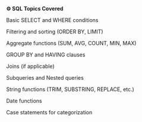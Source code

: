 **⚙️ SQL Topics Covered**

Basic SELECT and WHERE conditions

Filtering and sorting (ORDER BY, LIMIT)

Aggregate functions (SUM, AVG, COUNT, MIN, MAX)

GROUP BY and HAVING clauses

Joins (if applicable)

Subqueries and Nested queries

String functions (TRIM, SUBSTRING, REPLACE, etc.)

Date functions

Case statements for categorization
